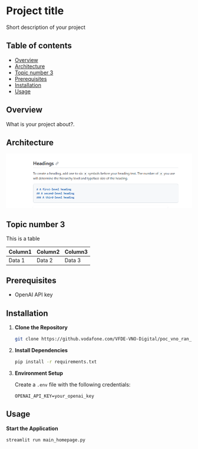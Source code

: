 # Project title

Short description of your project

## Table of contents
* [Overview](#overview)
* [Architecture](#architecture)
* [Topic number 3](#topicnumber3)
* [Prerequisites](#prerequisites)
* [Installation](#installation)
* [Usage](#usage)

## Overview
What is your project about?.



## Architecture
![Diagram - HLD (1200 x 800 px) (1200 x 900 px) (1200 x 700 px)(3)](./assets/1.png)

<h2 id=topicnumber3> Topic number 3 </h2>

This is a table

|Column1 |  Column2 | Column3  |
|--------|----------|----------|
|Data 1  | Data 2   | Data 3   | 


## Prerequisites
- OpenAI API key

## Installation
1. **Clone the Repository**
   ```bash
   git clone https://github.vodafone.com/VFDE-VNO-Digital/poc_vno_ran_genai_agent
   ```

2. **Install Dependencies**
   ```bash
   pip install -r requirements.txt
   ```
3. **Environment Setup**
   
    Create a `.env` file with the following credentials:
   ```
   OPENAI_API_KEY=your_openai_key
   ```
## Usage
**Start the Application**
   ```python
   streamlit run main_homepage.py
   ```